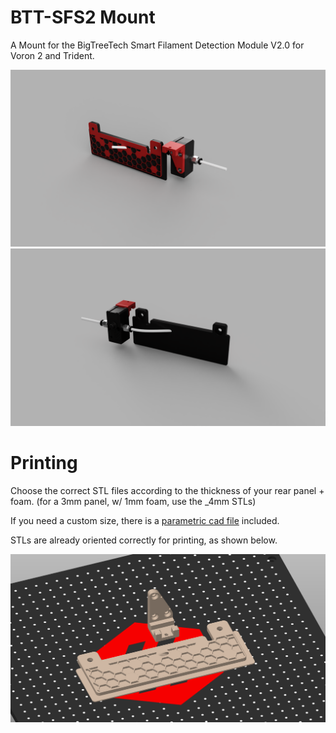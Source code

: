 # BTT-SFS2 Mount

A Mount for the BigTreeTech Smart Filament Detection Module V2.0 for Voron 2 and Trident.

![front render](Images/render_front.png)
![rear render](Images/render_rear.png)

# Printing

Choose the correct STL files according to the thickness of your rear panel + foam.
(for a 3mm panel, w/ 1mm foam, use the _4mm STLs)

If you need a custom size, there is a [parametric cad file](CAD/BTT-SFS2_Mount_Parametric.f3d) included.

STLs are already oriented correctly for printing, as shown below.

![Slicer](Images/slicer.png)
